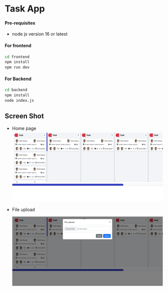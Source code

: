 # Task App

#### Pre-requisites

- node js version 16 or latest

#### For frontend

```sh
cd frontend
npm install
npm run dev
```

#### For Backend

```sh
cd backend
npm install
node index.js
```

## Screen Shot

- Home page
  ![front page](./screenshot/Screenshot%201.png)

- File upload

  ![file upload](./screenshot/Screenshot_2.png)
